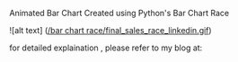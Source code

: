 Animated Bar Chart Created using Python's Bar Chart Race

![alt text] ([/bar chart race/final_sales_race_linkedin.gif](https://github.com/paolotroia-datavizlab/matplotlib-data-visualization/blob/main/bar%20chart%20race/final_sales_race_linkedin.gif))

for detailed explaination , please refer to my blog at:
